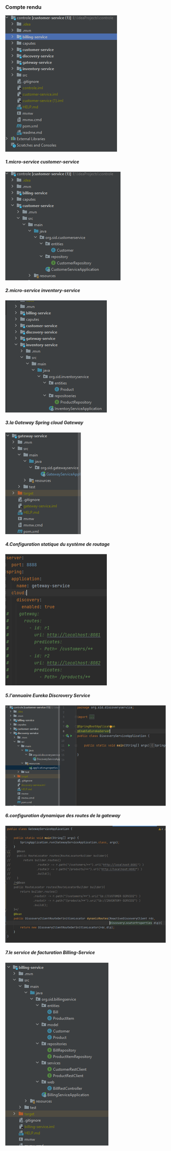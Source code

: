 <h3> Compte rendu </h3>
<img src="caputes/capture2.png">
<h5> 1.micro-service customer-service</h5>
<img src="caputes/capture3.png">
<h5> 2.micro-service inventory-service</h5>
<img src="caputes/capture4.png">
<h5> 3.la Gateway Spring cloud Gateway</h5>
<img src="caputes/capture8.png">
<h5> 4.Configuration statique du système de routage</h5>
<img src="caputes/capture6.PNG">
<h5> 5.l'annuaire Eureka Discrovery Service</h5>
<img src="caputes/capture7.PNG">
<h5> 6.configuration dynamique des routes de la gateway</h5>
<img src="caputes/capture5.PNG">
<h5> 7.le service de facturation Billing-Service </h5>
<img src="caputes/capture9.PNG">


